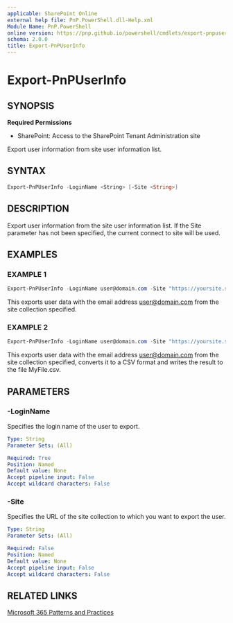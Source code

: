 ```yaml
---
applicable: SharePoint Online
external help file: PnP.PowerShell.dll-Help.xml
Module Name: PnP.PowerShell
online version: https://pnp.github.io/powershell/cmdlets/export-pnpuserinfo
schema: 2.0.0
title: Export-PnPUserInfo
---
```


# Export-PnPUserInfo

## SYNOPSIS

**Required Permissions**

* SharePoint: Access to the SharePoint Tenant Administration site

Export user information from site user information list.

## SYNTAX

```powershell
Export-PnPUserInfo -LoginName <String> [-Site <String>]
```

## DESCRIPTION

Export user information from the site user information list. If the Site parameter has not been specified, the current connect to site will be used.


## EXAMPLES

### EXAMPLE 1
```powershell
Export-PnPUserInfo -LoginName user@domain.com -Site "https://yoursite.sharepoint.com/sites/team"
```

This exports user data with the email address user@domain.com from the site collection specified.

### EXAMPLE 2
```powershell
Export-PnPUserInfo -LoginName user@domain.com -Site "https://yoursite.sharepoint.com/sites/team" | ConvertTo-Csv | Out-File MyFile.csv
```

This exports user data with the email address user@domain.com from the site collection specified, converts it to a CSV format and writes the result to the file MyFile.csv.

## PARAMETERS

### -LoginName
Specifies the login name of the user to export.

```yaml
Type: String
Parameter Sets: (All)

Required: True
Position: Named
Default value: None
Accept pipeline input: False
Accept wildcard characters: False
```

### -Site
Specifies the URL of the site collection to which you want to export the user.

```yaml
Type: String
Parameter Sets: (All)

Required: False
Position: Named
Default value: None
Accept pipeline input: False
Accept wildcard characters: False
```

## RELATED LINKS

[Microsoft 365 Patterns and Practices](https://aka.ms/m365pnp)
